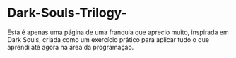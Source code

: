 # Dark-Souls-Trilogy-
Esta é apenas uma página de uma franquia que aprecio muito, inspirada em Dark Souls, criada como um exercício prático para aplicar tudo o que aprendi até agora na área da programação.
